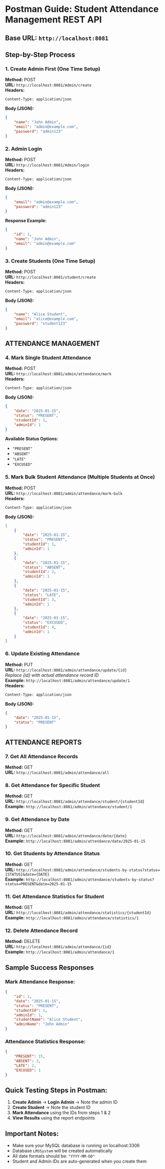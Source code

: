 # Postman Guide: Student Attendance Management REST API

## Base URL: `http://localhost:8081`

## Step-by-Step Process

### 1. Create Admin First (One Time Setup)
**Method:** POST  
**URL:** `http://localhost:8081/Admin/create`  
**Headers:**
```
Content-Type: application/json
```
**Body (JSON):**
```json
{
    "name": "John Admin",
    "email": "admin@example.com",
    "password": "admin123"
}
```

### 2. Admin Login
**Method:** POST  
**URL:** `http://localhost:8081/Admin/login`  
**Headers:**
```
Content-Type: application/json
```
**Body (JSON):**
```json
{
    "email": "admin@example.com",
    "password": "admin123"
}
```
**Response Example:**
```json
{
    "id": 1,
    "name": "John Admin",
    "email": "admin@example.com"
}
```

### 3. Create Students (One Time Setup)
**Method:** POST  
**URL:** `http://localhost:8081/student/create`  
**Headers:**
```
Content-Type: application/json
```
**Body (JSON):**
```json
{
    "name": "Alice Student",
    "email": "alice@example.com",
    "password": "student123"
}
```

## ATTENDANCE MANAGEMENT

### 4. Mark Single Student Attendance
**Method:** POST  
**URL:** `http://localhost:8081/admin/attendance/mark`  
**Headers:**
```
Content-Type: application/json
```
**Body (JSON):**
```json
{
    "date": "2025-01-15",
    "status": "PRESENT",
    "studentId": 1,
    "adminId": 1
}
```

**Available Status Options:**
- `"PRESENT"`
- `"ABSENT"`
- `"LATE"`
- `"EXCUSED"`

### 5. Mark Bulk Student Attendance (Multiple Students at Once)
**Method:** POST  
**URL:** `http://localhost:8081/admin/attendance/mark-bulk`  
**Headers:**
```
Content-Type: application/json
```
**Body (JSON):**
```json
[
    {
        "date": "2025-01-15",
        "status": "PRESENT",
        "studentId": 1,
        "adminId": 1
    },
    {
        "date": "2025-01-15",
        "status": "ABSENT",
        "studentId": 2,
        "adminId": 1
    },
    {
        "date": "2025-01-15",
        "status": "LATE",
        "studentId": 3,
        "adminId": 1
    },
    {
        "date": "2025-01-15",
        "status": "EXCUSED",
        "studentId": 4,
        "adminId": 1
    }
]
```

### 6. Update Existing Attendance
**Method:** PUT  
**URL:** `http://localhost:8081/admin/attendance/update/{id}`  
*Replace {id} with actual attendance record ID*  
**Example:** `http://localhost:8081/admin/attendance/update/1`  
**Headers:**
```
Content-Type: application/json
```
**Body (JSON):**
```json
{
    "date": "2025-01-15",
    "status": "PRESENT"
}
```

## ATTENDANCE REPORTS

### 7. Get All Attendance Records
**Method:** GET  
**URL:** `http://localhost:8081/admin/attendance/all`

### 8. Get Attendance for Specific Student
**Method:** GET  
**URL:** `http://localhost:8081/admin/attendance/student/{studentId}`  
**Example:** `http://localhost:8081/admin/attendance/student/1`

### 9. Get Attendance by Date
**Method:** GET  
**URL:** `http://localhost:8081/admin/attendance/date/{date}`  
**Example:** `http://localhost:8081/admin/attendance/date/2025-01-15`

### 10. Get Students by Attendance Status
**Method:** GET  
**URL:** `http://localhost:8081/admin/attendance/students-by-status?status={STATUS}&date={DATE}`  
**Example:** `http://localhost:8081/admin/attendance/students-by-status?status=PRESENT&date=2025-01-15`

### 11. Get Attendance Statistics for Student
**Method:** GET  
**URL:** `http://localhost:8081/admin/attendance/statistics/{studentId}`  
**Example:** `http://localhost:8081/admin/attendance/statistics/1`

### 12. Delete Attendance Record
**Method:** DELETE  
**URL:** `http://localhost:8081/admin/attendance/{id}`  
**Example:** `http://localhost:8081/admin/attendance/1`

## Sample Success Responses

### Mark Attendance Response:
```json
{
    "id": 1,
    "date": "2025-01-15",
    "status": "PRESENT",
    "studentId": 1,
    "adminId": 1,
    "studentName": "Alice Student",
    "adminName": "John Admin"
}
```

### Attendance Statistics Response:
```json
{
    "PRESENT": 15,
    "ABSENT": 3,
    "LATE": 2,
    "EXCUSED": 1
}
```

## Quick Testing Steps in Postman:

1. **Create Admin** → **Login Admin** → Note the admin ID
2. **Create Student** → Note the student ID
3. **Mark Attendance** using the IDs from steps 1 & 2
4. **View Results** using the report endpoints

## Important Notes:
- Make sure your MySQL database is running on localhost:3306
- Database `LMSSystem` will be created automatically
- All date formats should be: `"YYYY-MM-DD"`
- Student and Admin IDs are auto-generated when you create them
